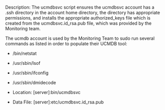 Description: The ucmdbsvc script ensures the ucmdbsvc account has a .ssh directory in the account home directory, the directory has appropriate permissions, and installs the appropriate authorized_keys file which is created from the ucmdbsvc.id_rsa.pub file, which was provided by the Monitoring team.

The ucmdb account is used by the Monitoring Team to sudo run several commands as listed in order to populate their UCMDB tool:

* /bin/netstat
* /usr/sbin/lsof
* /usr/sbin/ifconfig
* /usr/sbin/dmidecode

* Location: [server]:bin/ucmdbsvc
* Data File: [server]:etc/ucmdbsvc.id_rsa.pub

